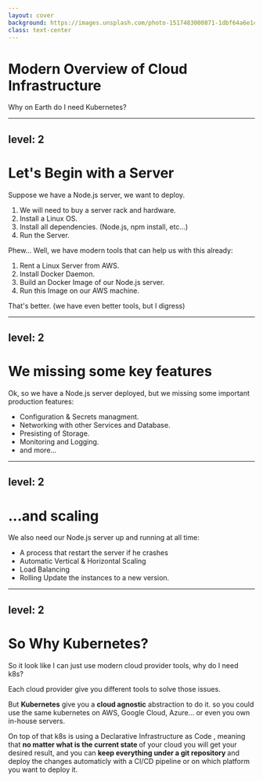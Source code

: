 ```yaml
---
layout: cover
background: https://images.unsplash.com/photo-1517483000871-1dbf64a6e1c6?q=80&w=2669&auto=format&fit=crop&ixlib=rb-4.0.3&ixid=M3wxMjA3fDB8MHxwaG90by1wYWdlfHx8fGVufDB8fHx8fA%3D%3D
class: text-center
---
```


# Modern Overview of Cloud Infrastructure

Why on Earth do I need Kubernetes?

---
level: 2
---

# Let's Begin with a Server

Suppose we have a Node.js server, we want to deploy.

<v-clicks class="ml-8">

1. We will need to buy a server rack and hardware.
2. Install a Linux OS.
3. Install all dependencies. (Node.js, npm install, etc...)
4. Run the Server.

</v-clicks>

<v-click>
Phew...
</v-click>
<v-click>
Well, we have modern tools that can help us with this already:
</v-click>
<v-clicks class="ml-8">

1. Rent a Linux Server from AWS.
2. Install Docker Daemon.
3. Build an Docker Image of our Node.js server.
4. Run this Image on our AWS machine.

</v-clicks>

<v-click>
That's better. (we have even better tools, but I digress)
</v-click>

---
level: 2
---
# We missing some key features

Ok, so we have a Node.js server deployed, but we missing some important production features:

<v-clicks class="ml-8">

- Configuration & Secrets managment.
- Networking with other Services and Database.
- Presisting of Storage.
- Monitoring and Logging.
- and more...

</v-clicks>

---
level: 2
---

# ...and scaling

We also need our Node.js server up and running at all time:

<v-clicks class="ml-8">

- A process that restart the server if he crashes
- Automatic Vertical & Horizontal Scaling
- Load Balancing
- Rolling Update the instances to a new version.

</v-clicks>

---
level: 2
---
# So Why Kubernetes?

So it look like I can just use modern cloud provider tools, why do I need k8s?

Each cloud provider give you different tools to solve those issues.

But **Kubernetes** give you a **cloud agnostic** abstraction to do it. so you could use the same kubernetes on AWS, Google Cloud, Azure... or even you own in-house servers.

<div>
On top of that k8s is using a
  <span v-mark="{ at: 1, color: 'red', type: 'underline' }">
    Declarative
  </span> 
  <span v-mark="{ at: 3, color: 'orange', type: 'underline' }">
    Infrastructure as Code
  </span>
  , meaning that 
  <b>
    no matter what is the current state
  </b> 
  of your cloud you will get your desired result, and you can 
  <b>
    keep everything under a git repository
  </b> 
  and deploy the changes automaticly with a CI/CD pipeline or on which platform you want to deploy it.
</div>

